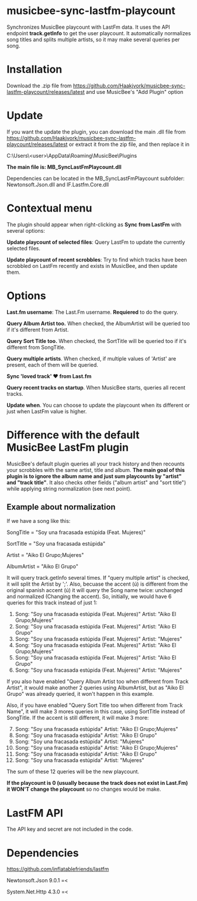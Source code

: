# musicbee-sync-lastfm-playcount

Synchronizes MusicBee playcount with LastFm data.
It uses the API endpoint **track.getInfo** to get the user playcount.
It automatically normalizes song titles and splits multiple artists, so it may make several queries per song.


# Installation

Download the .zip file from https://github.com/Haakjvork/musicbee-sync-lastfm-playcount/releases/latest and use MusicBee's "Add Plugin" option


# Update

If you want the update the plugin, you can download the main .dll file from https://github.com/Haakjvork/musicbee-sync-lastfm-playcount/releases/latest or extract it from the zip file, and then replace it in 

C:\Users\\\<user>\AppData\Roaming\MusicBee\Plugins

**The main file is: MB_SyncLastFmPlaycount.dll**

Dependencies can be located in the MB_SyncLastFmPlaycount subfolder: Newtonsoft.Json.dll and IF.Lastfm.Core.dll


# Contextual menu

The plugin should appear when right-clicking as **Sync from LastFm** with several options:

**Update playcount of selected files**: Query LastFm to update the currently selected files.

**Update playcount of recent scrobbles**: Try to find which tracks have been scrobbled on LastFm recently and exists in MusicBee, and then update them.


# Options

**Last.fm username**: The Last.Fm username. **Requiered** to do the query.

**Query Album Artist too.** When checked, the AlbumArtist will be queried too if it's different from Artist.

**Query Sort Title too.** When checked, the SortTitle will be queried too if it's different from SongTitle.

**Query multiple artists**. When checked, if multiple values of 'Artist' are present, each of them will be queried.

**Sync 'loved track' ♥ from Last.fm**

**Query recent tracks on startup**. When MusicBee starts, queries all recent tracks.

**Update when**. You can choose to update the playcount when its different or just when LastFm value is higher.


# Difference with the default MusicBee LastFm plugin

MusicBee's default plugin queries all your track history and then recounts your scrobbles with the same artist, title and album. **The main goal of this plugin is to ignore the album name and just sum playcounts by "artist" and "track title"**. It also checks other fields ("album artist" and "sort title") while applying string normalization (see next point).


## Example about normalization

If we have a song like this:

SongTitle = "Soy una fracasada estúpida (Feat. Mujeres)"

SortTitle = "Soy una fracasada estúpida"

Artist = "Aiko El Grupo;Mujeres"

AlbumArtist = "Aiko El Grupo"

It will query track.getInfo several times. If "query multiple artist" is checked, it will split the Artist by ';'. Also, becuase the accent (ú) is different from the original spanish accent (ú) it will query the Song name twice: unchanged and normalized (Changing the accent). So, initially, we would have 6 queries for this track instead of just 1:

1. Song: "Soy una fracasada estúpida (Feat. Mujeres)" Artist: "Aiko El Grupo;Mujeres"
2. Song: "Soy una fracasada estúpida (Feat. Mujeres)" Artist: "Aiko El Grupo"
3. Song: "Soy una fracasada estúpida (Feat. Mujeres)" Artist: "Mujeres"
4. Song: "Soy una fracasada estúpida (Feat. Mujeres)" Artist: "Aiko El Grupo;Mujeres"
5. Song: "Soy una fracasada estúpida (Feat. Mujeres)" Artist: "Aiko El Grupo"
6. Song: "Soy una fracasada estúpida (Feat. Mujeres)" Artist: "Mujeres"

If you also have enabled "Query Album Artist too when different from Track Artist", it would make another 2 queries using AlbumArtist, but as "Aiko El Grupo" was already queried, it won't happen in this example.

Also, if you have enabled "Query Sort Title too when different from Track Name", it will make 3 mores queries in this case, using SortTitle instead of SongTitle. If the accent is still different, it will make 3 more:

7. Song: "Soy una fracasada estúpida" Artist: "Aiko El Grupo;Mujeres"
8. Song: "Soy una fracasada estúpida" Artist: "Aiko El Grupo"
9. Song: "Soy una fracasada estúpida" Artist: "Mujeres"
10. Song: "Soy una fracasada estúpida" Artist: "Aiko El Grupo;Mujeres"
11. Song: "Soy una fracasada estúpida" Artist: "Aiko El Grupo"
12. Song: "Soy una fracasada estúpida" Artist: "Mujeres"

The sum of these 12 queries will be the new playcount.

**If the playcount is 0 (usually because the track does not exist in Last.Fm) it WON'T change the playcount** so no changes would be make.


# LastFM API
The API key and secret are not included in the code.


# Dependencies

https://github.com/inflatablefriends/lastfm

Newtonsoft.Json 9.0.1 =<

System.Net.Http 4.3.0 =<
